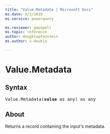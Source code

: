 ```yaml
---
title: "Value.Metadata | Microsoft Docs"
ms.date: 8/2/2019
ms.service: powerquery

ms.reviewer: gepopell
ms.topic: reference
author: dougklopfenstein
ms.author: v-douklo

---
```

# Value.Metadata

## Syntax

<pre>
Value.Metadata(<b>value</b> as any) as any 
</pre>
  
## About  
Returns a record containing the input's metadata.
